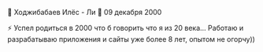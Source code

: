 👋 Ходжибабаев Илёс - Ли
🌱 09 декабря 2000

⚡ Успел родиться в 2000 что б говорить что я из 20 века… Работаю и разрабатываю приложения и сайты уже более 8 лет, опытом не огорчу))
